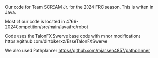 Our code for Team SCREAM Jr. for the 2024 FRC season. This is writen in Java.

Most of our code is located in 4766-2024Competition/src/main/java/frc/robot

Code uses the TalonFX Swerve base code with minor modifications https://github.com/dirtbikerxz/BaseTalonFXSwerve

We also used Pathplanner https://github.com/mjansen4857/pathplanner
